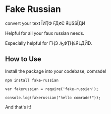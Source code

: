 # Fake Russian
convert your text ЇИҬФ ҒДԞЄ ЯЏSSЇДИ

Helpful for all your faux russian needs.

Especially helpful for ҐӉЭ ԠФҬӉԐЯLДЙD.

## How to Use

Install the package into your codebase, comrade!

```
npm install fake-russian
```

```
var fakerussian = require('fake-russian');

console.log(fakerussian("hello comrade!"));
```

And that's it!
